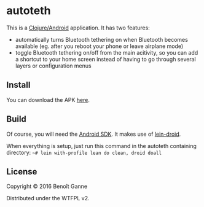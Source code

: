 # autoteth

This is a [Clojure/Android](http://clojure-android.info/) application.
It has two features:
 - automatically turns Bluetooth tethering on when Bluetooth becomes available (eg. after you reboot your phone or leave airplane mode)
 - toggle Bluetooth tethering on/off from the main acitivity, so you can add a shortcut to your home screen instead of having to go through several layers or configuration menus

## Install

You can download the APK [here](https://github.com/bganne/autoteth-release/raw/master/autoteth.apk).

## Build

Of course, you will need the [Android SDK](http://developer.android.com/sdk/installing/index.html).
It makes use of [lein-droid](https://github.com/clojure-android/lein-droid/).

When everything is setup, just run this command in the autoteth containing directory:
`~# lein with-profile lean do clean, droid doall`

## License

Copyright © 2016 Benoît Ganne

Distributed under the WTFPL v2.
